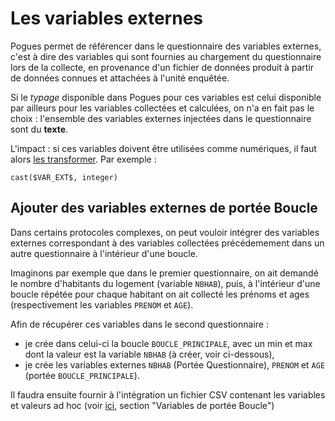 # Les variables externes

Pogues permet de référencer dans le questionnaire des variables externes, c'est à dire des variables qui sont fournies au chargement du questionnaire lors de la collecte, en provenance d'un fichier de données produit à partir de données connues et attachées à l'unité enquêtée.

Si le _typage_ disponible dans Pogues pour ces variables est celui disponible par ailleurs pour les variables collectées et calculées, on n'a en fait pas le choix : l'ensemble des variables externes injectées dans le questionnaire sont du __texte__.

L'impact : si ces variables doivent être utilisées comme numériques, il faut alors [les transformer](../../guide/vtl.md#transtypage). Par exemple :

```vtl
cast($VAR_EXT$, integer)
```

## Ajouter des variables externes de portée Boucle

Dans certains protocoles complexes, on peut vouloir intégrer des variables externes correspondant à des variables collectées précédemement dans un autre questionnaire à l'intérieur d'une boucle.

Imaginons par exemple que dans le premier questionnaire, on ait demandé le nombre d'habitants du logement (variable `NBHAB`), puis, à l'intérieur d'une boucle répétée pour chaque habitant on ait collecté les prénoms et ages (respectivement les variables `PRENOM` et `AGE`).

Afin de récupérer ces variables dans le second questionnaire :

- je crée dans celui-ci la boucle `BOUCLE_PRINCIPALE`, avec un min et max dont la valeur est la variable `NBHAB` (à créer, voir ci-dessous),
- je crée  les variables externes `NBHAB` (Portée Questionnaire), `PRENOM` et `AGE` (portée `BOUCLE_PRINCIPALE`).

Il faudra ensuite fournir à l'intégration un fichier CSV contenant les variables et valeurs ad hoc (voir [ici](../../../public-enemy/guide/1-guide-pe-echantillon.md), section "Variables de portée Boucle")
